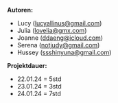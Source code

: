 **Autoren:**
- Lucy (lucyallinus@gmail.com)
- Julia (lovelia@gmx.com)
- Joanne (ddaeng@icloud.com)
- Serena (notjudy@gmail.com)
- Hussey (ssshinyuna@gmail.com)

**Projektdauer:**
- 22.01.24 = 5std
- 23.01.24 = 3std
- 24.01.24 = 7std


